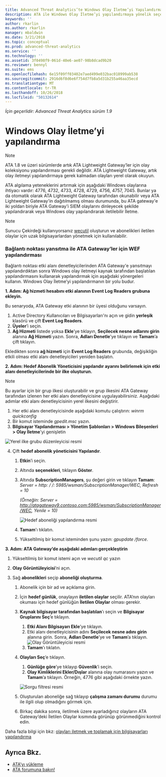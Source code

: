 ```yaml
---
title: Advanced Threat Analytics’te Windows Olay İletme’yi Yapılandırma | Microsoft Docs
description: ATA ile Windows Olay İletme’yi yapılandırmaya yönelik seçeneklerinizi açıklar
keywords: ''
author: rkarlin
ms.author: rkarlin
manager: mbaldwin
ms.date: 3/21/2018
ms.topic: conceptual
ms.prod: advanced-threat-analytics
ms.service: ''
ms.technology: ''
ms.assetid: 3f0498f9-061d-40e6-ae07-98b8dcad9b20
ms.reviewer: bennyl
ms.suite: ems
ms.openlocfilehash: 6e15f09ff03402e7aed499e032bac018999ab538
ms.sourcegitcommit: 2916d6f8d6e6f754d7fb8a5d31b255a46aa35ecd
ms.translationtype: MT
ms.contentlocale: tr-TR
ms.lasthandoff: 10/26/2018
ms.locfileid: "50132614"
---
```

*İçin geçerlidir: Advanced Threat Analytics sürüm 1.9*



# <a name="configuring-windows-event-forwarding"></a>Windows Olay İletme’yi yapılandırma

> [!NOTE]
> ATA 1.8 ve üzeri sürümlerde artık ATA Lightweight Gateway’ler için olay koleksiyonu yapılandırması gerekli değildir. ATA Lightweight Gateway, artık olay iletmeyi yapılandırmaya gerek kalmadan olayları yerel olarak okuyun.

ATA algılama yeteneklerini artırmak için aşağıdaki Windows olaylarına ihtiyacı vardır: 4776, 4732, 4733, 4728, 4729, 4756, 4757, 7045. Bunlar ya da otomatik olarak ATA Lightweight Gateway tarafından okunabilir veya ATA Lightweight Gateway'in dağıtılmamış olması durumunda, bu ATA gateway'e iki yoldan biriyle ATA Gateway'i SIEM olaylarını dinleyecek şekilde yapılandırarak veya Windows olay yapılandırarak iletilebilir İletme.

> [!NOTE]
> Sunucu Çekirdeği kullanıyorsanız [wecutil](https://docs.microsoft.com/windows-server/administration/windows-commands/wecutil) oluşturun ve abonelikleri iletilen olaylar için uzak bilgisayarlardan yönetmek için kullanılabilir.

### <a name="wef-configuration-for-ata-gateways-with-port-mirroring"></a>Bağlantı noktası yansıtma ile ATA Gateway’ler için WEF yapılandırması

Bağlantı noktası etki alanı denetleyicilerinden ATA Gateway'e yansıtmayı yapılandırdıktan sonra Windows olay iletmeyi kaynak tarafından başlatılan yapılandırmasını kullanarak yapılandırmak için aşağıdaki yönergeleri kullanın. Windows Olay İletme’yi yapılandırmanın bir yolu budur. 

**1. Adım: Ağ hizmeti hesabını etki alanının Event Log Readers grubuna ekleyin.** 

Bu senaryoda, ATA Gateway etki alanının bir üyesi olduğunu varsayın.

1.  Active Directory Kullanıcıları ve Bilgisayarları'nı açın ve gidin **yerleşik** klasörü ve çift **Event Log Readers**. 
2.  **Üyeler**’i seçin.
3.  **Ağ Hizmeti** listede yoksa **Ekle**’ye tıklayın, **Seçilecek nesne adlarını girin** alanına **Ağ Hizmeti** yazın. Sonra, **Adları Denetle**’ye tıklayın ve **Tamam**’a çift tıklayın. 

Ekledikten sonra **ağ hizmeti** için **Event Log Readers** grubunda, değişikliğin etkili olması etki alanı denetleyicileri yeniden başlatın.

**2. Adım: Hedef Abonelik Yöneticisini yapılandır ayarını belirlemek için etki alanı denetleyicilerinde bir ilke oluşturun.** 
> [!Note] 
> Bu ayarlar için bir grup ilkesi oluşturabilir ve grup ilkesini ATA Gateway tarafından izlenen her etki alanı denetleyicisine uygulayabilirsiniz. Aşağıdaki adımlar etki alanı denetleyicisinin yerel ilkesini değiştirir.     

1.  Her etki alanı denetleyicisinde aşağıdaki komutu çalıştırın: *winrm quickconfig*
2.  Bir komut isteminde *gpedit.msc* yazın.
3.  **Bilgisayar Yapılandırması > Yönetim Şablonları > Windows Bileşenleri > Olay İletme**’yi genişletin

![Yerel ilke grubu düzenleyicisi resmi](media/wef%201%20local%20group%20policy%20editor.png)

4.  Çift **hedef abonelik yöneticisini Yapılandır**.
   
    1.  **Etkin**’i seçin.
    2.  Altında **seçenekleri**, tıklayın **Göster**.
    3.  Altında **SubscriptionManagers**, şu değeri girin ve tıklayın **Tamam**: *Server = http: / /<fqdnATAGateway>: 5985/wsman/SubscriptionManager/WEC, Refresh = 10* 
      
         *(Örneğin: Server = http://atagateway9.contoso.com:5985/wsman/SubscriptionManager/WEC, Yenile = 10)*
      
         ![Hedef aboneliği yapılandırma resmi](media/wef%202%20config%20target%20sub%20manager.png)
      
    4.  **Tamam**'ı tıklatın.
    5.  Yükseltilmiş bir komut isteminden şunu yazın: *gpupdate /force*. 

**3. Adım: ATA Gateway’de aşağıdaki adımları gerçekleştirin** 

1.  Yükseltilmiş bir komut istemi açın ve *wecutil qc* yazın
2.  **Olay Görüntüleyicisi**’ni açın. 
3.  Sağ **abonelikleri** seçip **aboneliği oluşturma**. 

    1.  Abonelik için bir ad ve açıklama girin. 
    2.  İçin **hedef günlük**, onaylayın **iletilen olaylar** seçilir. ATA’nın olayları okuması için hedef günlüğün **İletilen Olaylar** olması gerekir. 
    3.  **Kaynak bilgisayar tarafından başlatılan**’ı seçin ve **Bilgisayar Gruplarını Seç**’e tıklayın.
        1.  **Etki Alanı Bilgisayarı Ekle**’ye tıklayın.
        2.  Etki alanı denetleyicisinin adını **Seçilecek nesne adını girin** alanına girin. Sonra, **Adları Denetle**’ye ve **Tamam**’a tıklayın.  
          ![Olay Görüntüleyicisi resmi](media/wef3%20event%20viewer.png)  
        3.  **Tamam**'ı tıklatın.
     4. **Olayları Seç**’e tıklayın.

        1. **Günlüğe göre**’ye tıklayıp **Güvenlik**’i seçin.
        2. **Olay Kimliklerini Ekler/Dışlar** alanına olay numarasını yazın ve **Tamam**’a tıklayın. Örneğin, 4776 gibi aşağıdaki örnekte yazın.

        ![Sorgu filtresi resmi](media/wef%204%20query%20filter.png)

    5.  Oluşturulan aboneliğe sağ tıklayıp **çalışma zamanı durumu** durumu ile ilgili olup olmadığını görmek için. 
    6.  Birkaç dakika sonra, iletilmek üzere ayarladığınız olayların ATA Gateway’deki İletilen Olaylar kısmında görünüp görünmediğini kontrol edin.


Daha fazla bilgi için bkz: [olayları iletmek ve toplamak için bilgisayarları yapılandırma](https://technet.microsoft.com/library/cc748890)

## <a name="see-also"></a>Ayrıca Bkz.
- [ATA’yı yükleme](install-ata-step1.md)
- [ATA forumuna bakın!](https://social.technet.microsoft.com/Forums/security/home?forum=mata)
